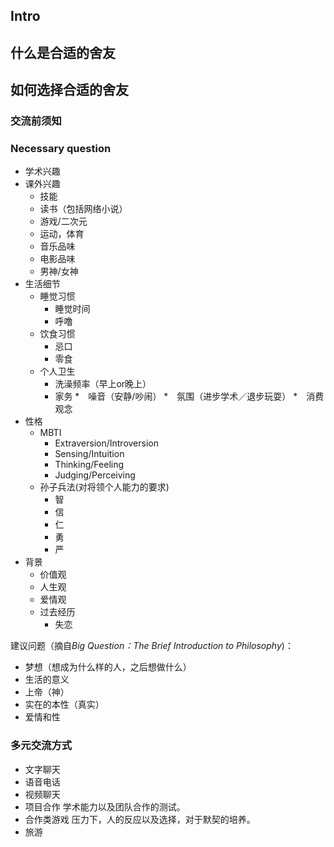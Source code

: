 ## Intro
## 什么是合适的舍友
## 如何选择合适的舍友
### 交流前须知
### Necessary question
* 学术兴趣
* 课外兴趣
    * 技能
    * 读书（包括网络小说）
    * 游戏/二次元
    * 运动，体育
    * 音乐品味
    * 电影品味
    * 男神/女神
* 生活细节
    * 睡觉习惯
        * 睡觉时间
        * 呼噜
    * 饮食习惯
        * 忌口
        * 零食
    * 个人卫生
        * 洗澡频率（早上or晚上）
        * 家务
    *　噪音（安静/吵闹）
    *　氛围（进步学术／退步玩耍）
    *　消费观念
* 性格
    * MBTI
        * Extraversion/Introversion
        * Sensing/Intuition
        * Thinking/Feeling
        * Judging/Perceiving
    * 孙子兵法(对将领个人能力的要求)
        * 智
        * 信
        * 仁
        * 勇
        * 严
* 背景
    * 价值观
    * 人生观
    * 爱情观
    * 过去经历
        * 失恋

建议问题（摘自*Big Question：The Brief Introduction to Philosophy*)：
* 梦想（想成为什么样的人，之后想做什么）
* 生活的意义
* 上帝（神）
* 实在的本性（真实）
* 爱情和性

### 多元交流方式
* 文字聊天
* 语音电话
* 视频聊天
* 项目合作
    学术能力以及团队合作的测试。
* 合作类游戏
    压力下，人的反应以及选择，对于默契的培养。
* 旅游

